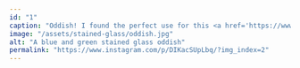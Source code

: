 ```yaml
---
id: "1"
caption: "Oddish! I found the perfect use for this <a href='https://www.instagram.com/wissmach_glass' target='_blank' rel='noopener noreferrer' class='App-link'><strong>@wissmach_glass</strong></a> blue luminescent glass I've been holding onto"
image: "/assets/stained-glass/oddish.jpg"
alt: "A blue and green stained glass oddish"
permalink: "https://www.instagram.com/p/DIKacSUpLbq/?img_index=2"
---
```


